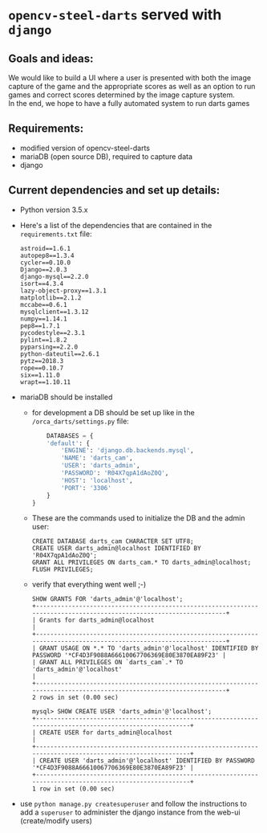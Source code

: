 # `opencv-steel-darts` served with `django`

## Goals and ideas:

We would like to build a UI where a user is presented with
both the image capture of the game and the appropriate scores
as well as an option to run games and correct scores determined
by the image capture system.  
In the end, we hope to have a fully automated system to run
darts games

## Requirements:

* modified version of opencv-steel-darts
* mariaDB (open source DB), required to capture data
* django

## Current dependencies and set up details:

* Python version 3.5.x 
* Here's a list of the dependencies that are contained in the
`requirements.txt` file:

    ```
    astroid==1.6.1
    autopep8==1.3.4
    cycler==0.10.0
    Django==2.0.3
    django-mysql==2.2.0
    isort==4.3.4
    lazy-object-proxy==1.3.1
    matplotlib==2.1.2
    mccabe==0.6.1
    mysqlclient==1.3.12
    numpy==1.14.1
    pep8==1.7.1
    pycodestyle==2.3.1
    pylint==1.8.2
    pyparsing==2.2.0
    python-dateutil==2.6.1
    pytz==2018.3
    rope==0.10.7
    six==1.11.0
    wrapt==1.10.11
    ```
* mariaDB should be installed
  * for development a DB should be set up like in the `/orca_darts/settings.py` file:
    ```python
        DATABASES = {
        'default': {
            'ENGINE': 'django.db.backends.mysql',
            'NAME': 'darts_cam',
            'USER': 'darts_admin',
            'PASSWORD': 'R04X7qpA1dAoZ0Q',
            'HOST': 'localhost',
            'PORT': '3306'
        }
    }
    ```
  * These are the commands used to initialize the DB and the admin user:
    ```mysql
    CREATE DATABASE darts_cam CHARACTER SET UTF8;
    CREATE USER darts_admin@localhost IDENTIFIED BY 'R04X7qpA1dAoZ0Q';
    GRANT ALL PRIVILEGES ON darts_cam.* TO darts_admin@localhost;
    FLUSH PRIVILEGES;
    ```
  * verify that everything went well ;-)
    ```mysql
    SHOW GRANTS FOR 'darts_admin'@'localhost';
    +--------------------------------------------------------------------------------------------------------------------+
    | Grants for darts_admin@localhost                                                                                   |
    +--------------------------------------------------------------------------------------------------------------------+
    | GRANT USAGE ON *.* TO 'darts_admin'@'localhost' IDENTIFIED BY PASSWORD '*CF4D3F9088A66610067706369E80E3870EA89F23' |
    | GRANT ALL PRIVILEGES ON `darts_cam`.* TO 'darts_admin'@'localhost'                                                 |
    +--------------------------------------------------------------------------------------------------------------------+
    2 rows in set (0.00 sec)
    
    mysql> SHOW CREATE USER 'darts_admin'@'localhost';
    +----------------------------------------------------------------------------------------------------------+
    | CREATE USER for darts_admin@localhost                                                                    |
    +----------------------------------------------------------------------------------------------------------+
    | CREATE USER 'darts_admin'@'localhost' IDENTIFIED BY PASSWORD '*CF4D3F9088A66610067706369E80E3870EA89F23' |
    +----------------------------------------------------------------------------------------------------------+
    1 row in set (0.00 sec)
    ```
* use `python manage.py createsuperuser` and follow the instructions to add a
`superuser` to administer the django instance from the web-ui (create/modify users) 